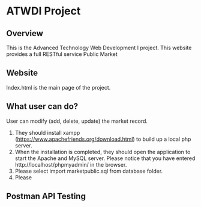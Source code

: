 # ATWDI Project

## Overview

This is the Advanced Technology Web Development I project. This website provides a full RESTful service Public Market

## Website

Index.html is the main page of the project.

## What user can do?

User can modify (add, delete, update) the market record.

1) They should install xampp (https://www.apachefriends.org/download.html) to build up a local php server.
2) When the installation is completed, they should open the application to start the Apache and MySQL server. Please notice that you have entered http://localhost/phpmyadmin/ in the browser.
3) Please select import marketpublic.sql from database folder.
4) Please 

## Postman API Testing
